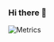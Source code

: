 ### Hi there 👋


![Metrics](https://metrics.lecoq.io/A-K-O-R-A?template=classic&followup=1&isocalendar=1&languages=1&isocalendar.duration=half-year&config.timezone=Europe%2FBerlin)

<!--
**A-K-O-R-A/A-K-O-R-A** is a ✨ _special_ ✨ repository because its `README.md` (this file) appears on your GitHub profile.
Here are some ideas to get you started:

- 🔭 I’m currently working on ...
- 🌱 I’m currently learning ...
- 👯 I’m looking to collaborate on ...
- 🤔 I’m looking for help with ...
- 💬 Ask me about ...
- 📫 How to reach me: ...
- 😄 Pronouns: ...
- ⚡ Fun fact: ...
-->
